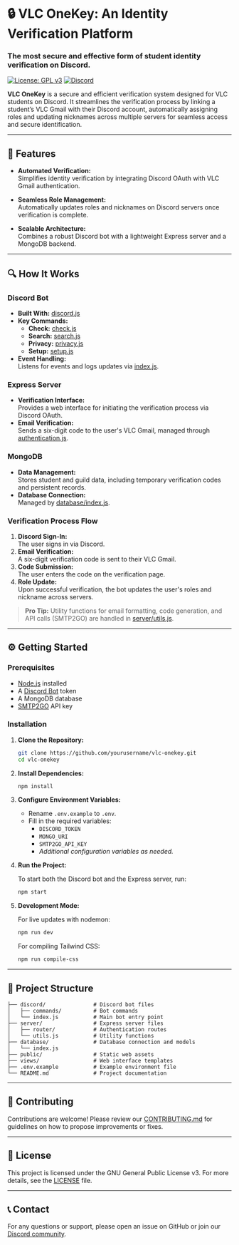 # 🔒 VLC OneKey: An Identity Verification Platform
### The most secure and effective form of student identity verification on Discord. 

[![License: GPL v3](https://img.shields.io/badge/License-GPLv3-blue.svg)](LICENSE)
[![Discord](https://img.shields.io/discord/919273334821228574.svg)](https://vlconekey.com/discord)

**VLC OneKey** is a secure and efficient verification system designed for VLC students on Discord. It streamlines the verification process by linking a student’s VLC Gmail with their Discord account, automatically assigning roles and updating nicknames across multiple servers for seamless access and secure identification.

---

## 🚀 Features

- **Automated Verification:**  
  Simplifies identity verification by integrating Discord OAuth with VLC Gmail authentication.
  
- **Seamless Role Management:**  
  Automatically updates roles and nicknames on Discord servers once verification is complete.

- **Scalable Architecture:**  
  Combines a robust Discord bot with a lightweight Express server and a MongoDB backend.

---

## 🔍 How It Works

### Discord Bot

- **Built With:** [discord.js](https://discord.js.org/)
- **Key Commands:**
  - **Check:** [check.js](discord/commands/check.js)
  - **Search:** [search.js](discord/commands/search.js)
  - **Privacy:** [privacy.js](discord/commands/privacy.js)
  - **Setup:** [setup.js](discord/commands/setup.js)
- **Event Handling:**  
  Listens for events and logs updates via [index.js](discord/index.js).

### Express Server

- **Verification Interface:**  
  Provides a web interface for initiating the verification process via Discord OAuth.
- **Email Verification:**  
  Sends a six-digit code to the user's VLC Gmail, managed through [authentication.js](server/router/authentication.js).

### MongoDB

- **Data Management:**  
  Stores student and guild data, including temporary verification codes and persistent records.
- **Database Connection:**  
  Managed by [database/index.js](database/index.js).

### Verification Process Flow

1. **Discord Sign-In:**  
   The user signs in via Discord.
2. **Email Verification:**  
   A six-digit verification code is sent to their VLC Gmail.
3. **Code Submission:**  
   The user enters the code on the verification page.
4. **Role Update:**  
   Upon successful verification, the bot updates the user's roles and nickname across servers.

> **Pro Tip:** Utility functions for email formatting, code generation, and API calls (SMTP2GO) are handled in [server/utils.js](server/utils.js).

---

## ⚙️ Getting Started

### Prerequisites

- [Node.js](https://nodejs.org/) installed
- A [Discord Bot](https://discord.com/developers/applications) token
- A MongoDB database
- [SMTP2GO](https://www.smtp2go.com/) API key

### Installation

1. **Clone the Repository:**

   ```sh
   git clone https://github.com/yourusername/vlc-onekey.git
   cd vlc-onekey
   ```

2. **Install Dependencies:**

   ```sh
   npm install
   ```

3. **Configure Environment Variables:**

   - Rename `.env.example` to `.env`.
   - Fill in the required variables:
     - `DISCORD_TOKEN`
     - `MONGO_URI`
     - `SMTP2GO_API_KEY`
     - *Additional configuration variables as needed.*

4. **Run the Project:**

   To start both the Discord bot and the Express server, run:
   ```sh
   npm start
   ```

5. **Development Mode:**

   For live updates with nodemon:
   ```sh
   npm run dev
   ```

   For compiling Tailwind CSS:
   ```sh
   npm run compile-css
   ```

---

## 📁 Project Structure

```
├── discord/               # Discord bot files
│   ├── commands/          # Bot commands
│   └── index.js           # Main bot entry point
├── server/                # Express server files
│   ├── router/            # Authentication routes
│   └── utils.js           # Utility functions
├── database/              # Database connection and models
│   └── index.js
├── public/                # Static web assets
├── views/                 # Web interface templates
├── .env.example           # Example environment file
└── README.md              # Project documentation
```

---

## 🤝 Contributing

Contributions are welcome! Please review our [CONTRIBUTING.md](CONTRIBUTING.md) for guidelines on how to propose improvements or fixes.

---

## 📜 License

This project is licensed under the GNU General Public License v3. For more details, see the [LICENSE](LICENSE) file.

---

## 📞 Contact

For any questions or support, please open an issue on GitHub or join our [Discord community](https://vlconekey.com/discord).
